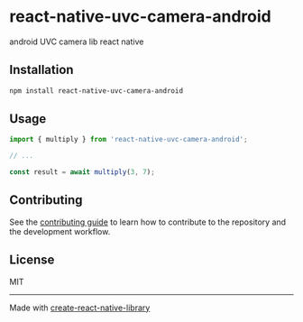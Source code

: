 # react-native-uvc-camera-android

android UVC camera lib react native

## Installation

```sh
npm install react-native-uvc-camera-android
```

## Usage

```js
import { multiply } from 'react-native-uvc-camera-android';

// ...

const result = await multiply(3, 7);
```

## Contributing

See the [contributing guide](CONTRIBUTING.md) to learn how to contribute to the repository and the development workflow.

## License

MIT

---

Made with [create-react-native-library](https://github.com/callstack/react-native-builder-bob)
